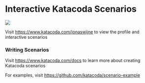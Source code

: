 # Interactive Katacoda Scenarios

[![](http://shields.katacoda.com/katacoda/jonaswijne/count.svg)](https://www.katacoda.com/jonaswijne "Get your profile on Katacoda.com")

Visit https://www.katacoda.com/jonaswijne to view the profile and interactive scenarios

### Writing Scenarios
Visit https://www.katacoda.com/docs to learn more about creating Katacoda scenarios

For examples, visit https://github.com/katacoda/scenario-example
